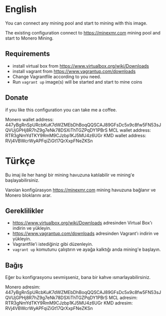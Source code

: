 # English
You can connect any mining pool and start to mining with this image.

The existing configuration connect to https://minexmr.com mining pool and start to Monero Mining.

## Requirements
*   install virtual box from https://www.virtualbox.org/wiki/Downloads
*   install vagrant from https://www.vagrantup.com/downloads
*   Change Vagrantfile according to you need.
*   Run `vagrant up` image(s) will be started and start to mine coins

## Donate
if you like this configuration you can take me a coffee.

Monero wallet address: 447yBgRnSpURcbKuK7dWZMEbDhBoqQQSCAJ89GFsDc5x9c8fw5FN53sJQVUjGPHj8R7hZ9g7eNk78DSXiThTGZPqDY1PBrS
MCL wallet address: RTR3gNmYdTKY9RmM9CJzbp1KJ5MU4z6UGr
KMD wallet address: RVj4VBWcrWyAPFqiZiGt17QrXxpFNeZKSn

# Türkçe
Bu imaj ile her hangi bir mining havuzuna katılabilir ve mining'e başlayabilirsiniz.

Varolan konfigürasyon https://minexmr.com mining havuzuna bağlanır ve Monero bloklarını arar.

## Gereklilikler
*   https://www.virtualbox.org/wiki/Downloads adresinden Virtual Box'ı indirin ve yükleyin.
*   https://www.vagrantup.com/downloads adresinden Vagrant'ı indirin ve yükleyin.
*   Vagrantfile'i istediğiniz gibi düzenleyin.
*   `vagrant up` komutunu çalıştırın ve ayağa kalktığı anda mining'e başlayın.

## Bağış
Eğer bu konfigrasyonu sevmişseniz, bana bir kahve ısmarlayabilirsiniz.

Monero adresim: 447yBgRnSpURcbKuK7dWZMEbDhBoqQQSCAJ89GFsDc5x9c8fw5FN53sJQVUjGPHj8R7hZ9g7eNk78DSXiThTGZPqDY1PBrS
MCL adresim: RTR3gNmYdTKY9RmM9CJzbp1KJ5MU4z6UGr
KMD adresim: RVj4VBWcrWyAPFqiZiGt17QrXxpFNeZKSn
